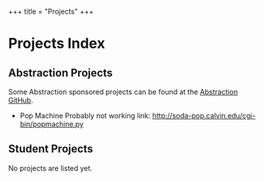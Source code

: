 +++
title = "Projects"
+++
# Projects Index

## Abstraction Projects
Some Abstraction sponsored projects can be found at the [Abstraction GitHub](https://github.com/Calvin-Abstraction).

* Pop Machine
  Probably not working link: http://soda-pop.calvin.edu/cgi-bin/popmachine.py


## Student Projects
No projects are listed yet.

